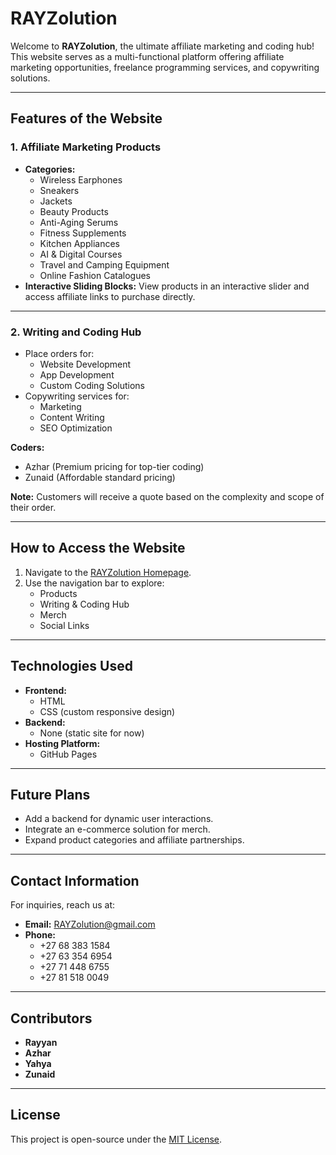 # RAYZolution

Welcome to **RAYZolution**, the ultimate affiliate marketing and coding hub! This website serves as a multi-functional platform offering affiliate marketing opportunities, freelance programming services, and copywriting solutions.

---

## Features of the Website

### 1. **Affiliate Marketing Products**
   - **Categories:** 
     - Wireless Earphones
     - Sneakers
     - Jackets
     - Beauty Products
     - Anti-Aging Serums
     - Fitness Supplements
     - Kitchen Appliances
     - AI & Digital Courses
     - Travel and Camping Equipment
     - Online Fashion Catalogues
   - **Interactive Sliding Blocks:** View products in an interactive slider and access affiliate links to purchase directly.

---

### 2. **Writing and Coding Hub**
   - Place orders for:
     - Website Development
     - App Development
     - Custom Coding Solutions
   - Copywriting services for:
     - Marketing
     - Content Writing
     - SEO Optimization

   **Coders:** 
   - Azhar (Premium pricing for top-tier coding)
   - Zunaid (Affordable standard pricing)

   **Note:** Customers will receive a quote based on the complexity and scope of their order.

---

## How to Access the Website

1. Navigate to the [RAYZolution Homepage](index.html).
2. Use the navigation bar to explore:
   - Products
   - Writing & Coding Hub
   - Merch
   - Social Links

---

## Technologies Used

- **Frontend:**
  - HTML
  - CSS (custom responsive design)
- **Backend:**
  - None (static site for now)
- **Hosting Platform:**
  - GitHub Pages

---

## Future Plans

- Add a backend for dynamic user interactions.
- Integrate an e-commerce solution for merch.
- Expand product categories and affiliate partnerships.

---

## Contact Information

For inquiries, reach us at:
- **Email:** RAYZolution@gmail.com
- **Phone:**
  - +27 68 383 1584
  - +27 63 354 6954
  - +27 71 448 6755
  - +27 81 518 0049

---

## Contributors

- **Rayyan**
- **Azhar**
- **Yahya**
- **Zunaid**

---

## License

This project is open-source under the [MIT License](LICENSE).
